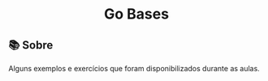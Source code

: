 <h1 align="center">Go Bases</h1> 

## 📚 Sobre  <a	name="sobre"></a>
 <p align="justify">Alguns exemplos e exercícios que foram disponibilizados durante as aulas.</p>
 
